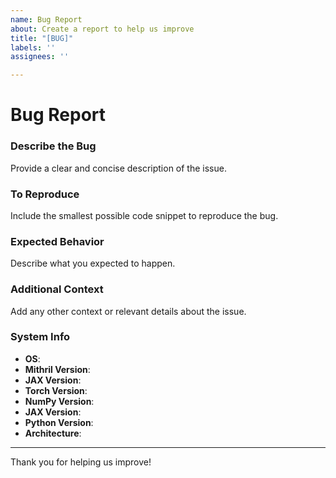 ```yaml
---
name: Bug Report
about: Create a report to help us improve
title: "[BUG]"
labels: ''
assignees: ''

---
```


# Bug Report

### Describe the Bug
Provide a clear and concise description of the issue.

### To Reproduce
Include the smallest possible code snippet to reproduce the bug.

### Expected Behavior
Describe what you expected to happen.

### Additional Context
Add any other context or relevant details about the issue.

### System Info
- **OS**:
- **Mithril Version**:
- **JAX Version**:
- **Torch Version**:
- **NumPy Version**:
- **JAX Version**:
- **Python Version**:
- **Architecture**:

---

Thank you for helping us improve!
